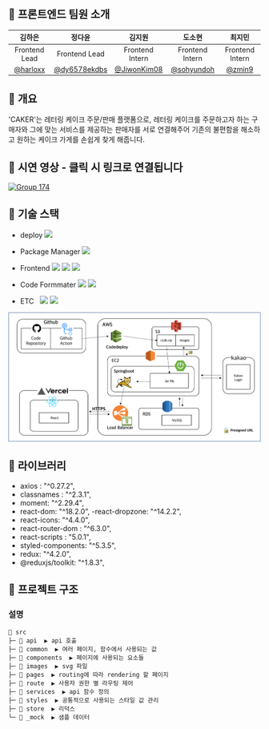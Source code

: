


## 🍏 프론트엔드 팀원 소개
|김하은|정다윤|김지원|도소현|최지민|
|:---:|:---:|:---:|:---:|:---:|
|Frontend Lead|Frontend Lead|Frontend Intern|Frontend Intern|Frontend Intern|
| [@harloxx](https://github.com/harloxx) |[@dy6578ekdbs](https://github.com/dy6578ekdbs) |[@JiwonKim08](https://github.com/JiwonKim08)|[@sohyundoh](https://github.com/sohyundoh) |[@zmin9](https://github.com/zmin9) |

## 🍰 개요
'CAKER'는 레터링 케이크 주문/판매 플랫폼으로, 레터링 케이크를 주문하고자 하는 구매자와 그에 맞는 서비스를 제공하는 판매자를 서로 연결해주어 기존의 불편함을 해소하고 원하는 케이크 가게를 손쉽게 찾게 해줍니다.  

## 🍰 시연 영상 - 클릭 시 링크로 연결됩니다 

[![Group 174](https://user-images.githubusercontent.com/79822913/183529708-7fad5f7f-d893-48f4-8de9-51662dbb4d54.png)](https://www.youtube.com/watch?v=uVdPvFL3hkw)

## 🍰 기술 스택   

- deploy <img src="https://img.shields.io/badge/Vercel-000000?style=flat-square&logo=Vercel&logoColor=white">

- Package Manager <img src="https://img.shields.io/badge/npm-CB3837?style=flat-square&logo=npm&logoColor=white">  

- Frontend <img src="https://img.shields.io/badge/React-61DAFB?style=flat-square&logo=React&logoColor=white"> <img src="https://img.shields.io/badge/Redux-764ABC?style=flat-square&logo=Redux&logoColor=white">   <img src="https://img.shields.io/badge/styled_components-DB7093?style=flat-square&logo=styled-components&logoColor=white">  

- Code Formmater <img src="https://img.shields.io/badge/ESLint-4B32C3?style=flat-square&logo=ESLint&logoColor=white"> <img src="https://img.shields.io/badge/Prettier-F7B93E?style=flat-square&logo=React&logoColor=white">


- ETC &nbsp; 
 <img src="https://img.shields.io/badge/Figma -F24E1E?style=flat-square&logo=Figma&logoColor=white"/> <img src="https://img.shields.io/badge/GitHub -181717?style=flat-square&logo=GitHub&logoColor=white"/> 

 
<img src="https://github.com/Bakery-EFUB/Bakery-Back/blob/develop/BakeryArchitectureDiagram.png"/> 



## 🍰 라이브러리
- axios : "^0.27.2",
- classnames : "^2.3.1",
- moment: "^2.29.4",
- react-dom: "^18.2.0",
-react-dropzone: "^14.2.2",
- react-icons: "^4.4.0",
- react-router-dom : "^6.3.0",
- react-scripts : "5.0.1",
- styled-components: "^5.3.5",   
- redux: "^4.2.0",   
- @reduxjs/toolkit: "^1.8.3",   


## 🍰 프로젝트 구조

### 설명
```
📂 src
├─ 📂 api  ▶️ api 호출 
├─ 📂 common  ▶️ 여러 페이지, 함수에서 사용되는 값
├─ 📂 components  ▶️ 페이지에 사용되는 요소들
├─ 📂 images  ▶️ svg 파일
├─ 📂 pages  ▶️ routing에 따라 rendering 할 페이지
├─ 📂 route  ▶️ 사용자 권한 별 라우팅 제어
├─ 📂 services  ▶️ api 함수 정의
├─ 📂 styles  ▶️ 공통적으로 사용되는 스타일 값 관리
├─ 📂 store  ▶️ 리덕스
└─ 📂 _mock  ▶️ 샘플 데이터

```  
